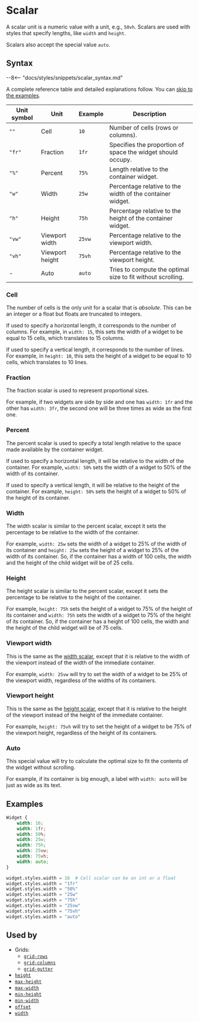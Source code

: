 # Scalar

A scalar unit is a numeric value with a unit, e.g., `50vh`.
Scalars are used with styles that specify lengths, like `width` and `height`.

Scalars also accept the special value `auto`.

## Syntax

--8<-- "docs/styles/snippets/scalar_syntax.md"

A complete reference table and detailed explanations follow.
You can [skip to the examples](#Examples).

| Unit symbol | Unit            | Example | Description                                                 |
|-------------|-----------------|---------|-------------------------------------------------------------|
| `""`        | Cell            | `10`    | Number of cells (rows or columns).                          |
| `"fr"`      | Fraction        | `1fr`   | Specifies the proportion of space the widget should occupy. |
| `"%"`       | Percent         | `75%`   | Length relative to the container widget.                    |
| `"w"`       | Width           | `25w`   | Percentage relative to the width of the container widget.   |
| `"h"`       | Height          | `75h`   | Percentage relative to the height of the container widget.  |
| `"vw"`      | Viewport width  | `25vw`  | Percentage relative to the viewport width.                  |
| `"vh"`      | Viewport height | `75vh`  | Percentage relative to the viewport height.                 |
| -           | Auto            | `auto`  | Tries to compute the optimal size to fit without scrolling. |

### Cell

The number of cells is the only unit for a scalar that is _absolute_.
This can be an integer or a float but floats are truncated to integers.

If used to specify a horizontal length, it corresponds to the number of columns.
For example, in `width: 15`, this sets the width of a widget to be equal to 15 cells, which translates to 15 columns.

If used to specify a vertical length, it corresponds to the number of lines.
For example, in `height: 10`, this sets the height of a widget to be equal to 10 cells, which translates to 10 lines.

### Fraction

The fraction scalar is used to represent proportional sizes.

For example, if two widgets are side by side and one has `width: 1fr` and the other has `width: 3fr`, the second one will be three times as wide as the first one.

### Percent

The percent scalar is used to specify a total length relative to the space made available by the container widget.

If used to specify a horizontal length, it will be relative to the width of the container.
For example, `width: 50%` sets the width of a widget to 50% of the width of its container.

If used to specify a vertical length, it will be relative to the height of the container.
For example, `height: 50%` sets the height of a widget to 50% of the height of its container.

### Width

The width scalar is similar to the percent scalar, except it sets the percentage to be relative to the width of the container.

For example, `width: 25w` sets the width of a widget to 25% of the width of its container and `height: 25w` sets the height of a widget to 25% of the width of its container.
So, if the container has a width of 100 cells, the width and the height of the child widget will be of 25 cells.

### Height

The height scalar is similar to the percent scalar, except it sets the percentage to be relative to the height of the container.

For example, `height: 75h` sets the height of a widget to 75% of the height of its container and `width: 75h` sets the width of a widget to 75% of the height of its container.
So, if the container has a height of 100 cells, the width and the height of the child widget will be of 75 cells.

### Viewport width

This is the same as the [width scalar](#Width), except that it is relative to the width of the viewport instead of the width of the immediate container.

For example, `width: 25vw` will try to set the width of a widget to be 25% of the viewport width, regardless of the widths of its containers.

### Viewport height

This is the same as the [height scalar](#Height), except that it is relative to the height of the viewport instead of the height of the immediate container.

For example, `height: 75vh` will try to set the height of a widget to be 75% of the viewport height, regardless of the height of its containers.

### Auto

This special value will try to calculate the optimal size to fit the contents of the widget without scrolling.

For example, if its container is big enough, a label with `width: auto` will be just as wide as its text.

## Examples

```css
Widget {
    width: 16;
    width: 1fr;
    width: 50%;
    width: 25w;
    width: 75h;
    width: 25vw;
    width: 75vh;
    width: auto;
}
```

```py
widget.styles.width = 16  # Cell scalar can be an int or a float
widget.styles.width = "1fr"
widget.styles.width = "50%"
widget.styles.width = "25w"
widget.styles.width = "75h"
widget.styles.width = "25vw"
widget.styles.width = "75vh"
widget.styles.width = "auto"
```

## Used by

 - Grids:
    - [`grid-rows`](../grid/grid_rows.md)
    - [`grid-columns`](../grid/grid_columns.md)
    - [`grid-gutter`](../grid/grid_gutter.md)
 - [`height`](../height.md)
 - [`max-height`](../max_height.md)
 - [`max-width`](../max_width.md)
 - [`min-height`](../min_height.md)
 - [`min-width`](../min_width.md)
 - [`offset`](../offset.md)
 - [`width`](../width.md)
